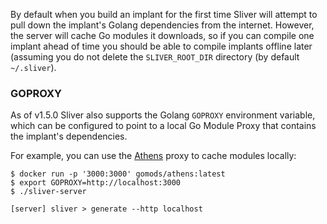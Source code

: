 By default when you build an implant for the first time Sliver will attempt to pull down the implant's Golang dependencies from the internet. However, the server will cache Go modules it downloads, so if you can compile one implant ahead of time you should be able to compile implants offline later (assuming you do not delete the `SLIVER_ROOT_DIR` directory (by default `~/.sliver`).

### GOPROXY

As of v1.5.0 Sliver also supports the Golang `GOPROXY` environment variable, which can be configured to point to a local Go Module Proxy that contains the implant's dependencies.

For example, you can use the [Athens](https://docs.gomods.io/) proxy to cache modules locally:

```
$ docker run -p '3000:3000' gomods/athens:latest
$ export GOPROXY=http://localhost:3000
$ ./sliver-server

[server] sliver > generate --http localhost
```
